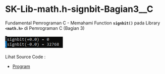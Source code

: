 # SK-Lib-math.h-signbit-Bagian3__C
Fundamental Pemrograman C - Memahami Function <code><b>signbit()</b></code> pada Library <code><b>&lt;math.h></b></code> di Pemrograman C (Bagian 3)<br><br>
<img src="https://github.com/RizkyKhapidsyah/SK-Lib-math.h-signbit-Bagian3__C/blob/master/SK-Lib-math.h-signbit-Bagian3__C/result/001.PNG"><br><br>
Lihat Source Code : <br>
- <a href="https://github.com/RizkyKhapidsyah/SK-Lib-math.h-signbit-Bagian3__C/blob/master/SK-Lib-math.h-signbit-Bagian3__C/Source.c">Program</a>
